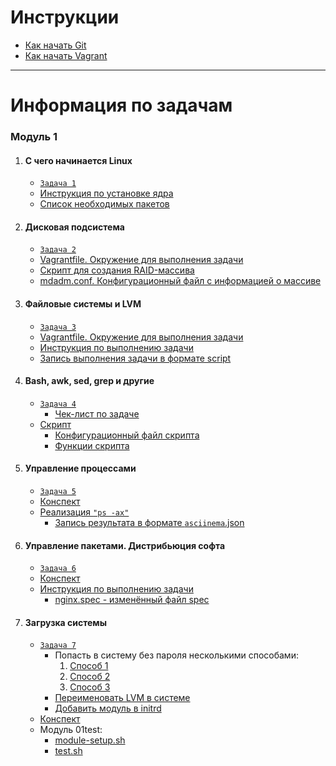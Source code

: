 # Инструкции

* [Как начать Git](git_quick_start.md)
* [Как начать Vagrant](vagrant_quick_start.md)


---


# Информация по задачам

### Модуль 1

1. #### С чего начинается Linux
    - [`Задача 1`](tasks/module_1/1_Where_does_linux_start/1_task.md)
    - [Инструкция по установке ядра](tasks/module_1/1_Where_does_linux_start/1_Abstract.md)
    - [Список необходимых пакетов](tasks/module_1/1_Where_does_linux_start/1_Necessary_Packages.md)

1. #### Дисковая подсистема
    - [`Задача 2`](tasks/module_1/2_Disk_subsystem/2_task.md)
    - [Vagrantfile. Окружение для выполнения задачи](tasks/module_1/2_Disk_subsystem/Vagrantfile)
    - [Скрипт для создания RAID-массива](tasks/module_1/2_Disk_subsystem/create_raid.sh)
    - [mdadm.conf. Конфигурационный файл с информацией о массиве](tasks/module_1/2_Disk_subsystem/mdadm.conf)

1. #### Файловые системы и LVM
    - [`Задача 3`](tasks/module_1/3_File_Systems_and_LVM/3_task.md)
    - [Vagrantfile. Окружение для выполнения задачи](tasks/module_1/3_File_Systems_and_LVM/Vagrantfile)
    - [Инструкция по выполнению задачи](tasks/module_1/3_File_Systems_and_LVM/lvm.sh)
    - [Запись выполнения задачи в формате script](tasks/module_1/3_File_Systems_and_LVM/3_File_Systems_and_LVM.script)

1. #### Bash, awk, sed, grep и другие
    - [`Задача 4`](tasks/module_1/4_Bash_awk_sed_grep_and_others/4_task.md)
        - [Чек-лист по задаче](tasks/module_1/4_Bash_awk_sed_grep_and_others/4_task_checklist.md)
    - [Скрипт](tasks/module_1/4_Bash_awk_sed_grep_and_others/watchguard)
        - [Конфигурационный файл скрипта](tasks/module_1/4_Bash_awk_sed_grep_and_others/includes/watchguard.cfg)
        - [Функции скрипта](tasks/module_1/4_Bash_awk_sed_grep_and_others/includes/functions)

1. #### Управление процессами
    - [`Задача 5`](tasks/module_1/5_Pocess_Management/5_task.md)
    - [Конспект](tasks/module_1/5_Pocess_Management/5_abstract.md)
    - [Реализация `"ps -ax"`](tasks/module_1/5_Pocess_Management/ps_ax.sh)
        - [Запись результата в формате `asciinema`.json](tasks/module_1/5_Pocess_Management/ps_ax.sh.asciinema.json)

1. #### Управление пакетами. Дистрибьюция софта
    - [`Задача 6`](tasks/module_1/6_Package_Management_Software_distribution/6_task.md)
    - [Конспект](tasks/module_1/6_Package_Management_Software_distribution/6_abstract.md)
    - [Инструкция по выполнению задачи](tasks/module_1/6_Package_Management_Software_distribution/6_task_guide.md)
        - [nginx.spec - изменённый файл spec](tasks/module_1/6_Package_Management_Software_distribution/nginx.spec)

1. #### Загрузка системы
    - [`Задача 7`](tasks/module_1/7_System_boot/7_task.md)
        - Попасть в систему без пароля несколькими способами:
            1. [Способ 1](tasks/module_1/7_System_boot/7_task_1_1.webm)
            2. [Способ 2](tasks/module_1/7_System_boot/7_task_1_2.webm)
            3. [Способ 3](tasks/module_1/7_System_boot/7_task_1_3.webm)
        - [Переименовать LVM в системе](tasks/module_1/7_System_boot/7_task_2.webm)
        - [Добавить модуль в initrd](tasks/module_1/7_System_boot/7_task_3.webm)
    - [Конспект](tasks/module_1/7_System_boot/7_abstract.md)
    - Модуль 01test:
        - [module-setup.sh](tasks/module_1/7_System_boot/01test/module-setup.sh)
        - [test.sh](tasks/module_1/7_System_boot/01test/test.sh)